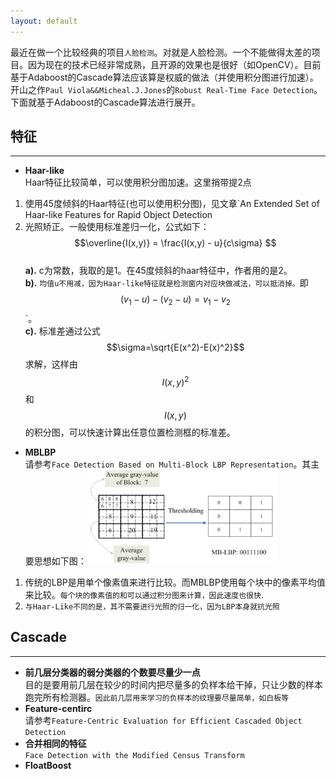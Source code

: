 ```yaml
---
layout: default
---
```


最近在做一个比较经典的项目`人脸检测`。对就是人脸检测。一个不能做得太差的项目。因为现在的技术已经非常成熟，且开源的效果也是很好（如OpenCV）。目前基于Adaboost的Cascade算法应该算是权威的做法（并使用积分图进行加速）。开山之作`Paul Viola&&Micheal.J.Jones`的`Robust Real-Time Face Detection`。下面就基于Adaboost的Cascade算法进行展开。    

__特征__
---------    
---  
*  __Haar-like__    
Haar特征比较简单，可以使用积分图加速。这里捎带提2点    
1.  使用45度倾斜的Haar特征(也可以使用积分图)，见文章`An Extended Set of Haar-like Features for Rapid Object Detection
2.  光照矫正。一般使用标准差归一化，公式如下：    
$$\overline{I(x,y)} = \frac{I(x,y) - u}{c\sigma} $$    
__a).__  c为常数，我取的是1。在45度倾斜的haar特征中，作者用的是2。      
__b).__  `均值u不用减，因为Haar-like特征就是检测窗内对应块做减法，可以抵消掉。`即$$(v_1-u)-(v_2-u)=v_1-v_2$$`。    
__c).__  标准差通过公式$$\sigma=\sqrt{E(x^2)-E(x)^2}$$求解，这样由$$I(x,y)^2$$和$$I(x,y)$$的积分图，可以快速计算出任意位置检测框的标准差。    
*  __MBLBP__   
请参考`Face Detection Based on Multi-Block LBP Representation`。其主要思想如下图：
![MBLBP](./img/mblbp.png)      
1.  传统的LBP是用单个像素值来进行比较。而MBLBP使用每个块中的像素平均值来比较。`每个块的像素值的和可以通过积分图来计算，因此速度也很快`.     
2.  `与Haar-Like不同的是，其不需要进行光照的归一化，因为LBP本身就抗光照`


__Cascade__
---------    
---    
*  __前几层分类器的弱分类器的个数要尽量少一点__    
目的是要用前几层在较少的时间内把尽量多的负样本给干掉，只让少数的样本跑完所有检测器。`因此前几层用来学习的负样本的纹理要尽量简单，如白板等`
*  __Feature-centirc__     
请参考`Feature-Centric Evaluation for Efficient Cascaded Object Detection`    
*  __合并相同的特征__    
`Face Detection with the Modified Census Transform`    
*  __FloatBoost__    


